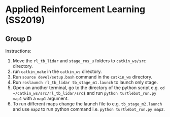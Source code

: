 # Applied Reinforcement Learning (SS2019)
## Group D

Instructions:

1. Move the `rl_tb_lidar` and `stage_ros_u` folders to `catkin_ws/src` directory.
2. run `catkin_make` in the `catkin_ws` directory.
3. Run `source devel/setup.bash` command in the `catkin_ws` directory.
4. Run `roslaunch rl_tb_lidar tb_stage_m1.launch` to launch only stage.
5. Open an another terminal, go to the directory of the python script e.g. `cd ~/catkin_ws/src/rl_tb_lidar/src$` and run `python turtlebot_run.py map1` with a `map1` argument.
6. To run different maps change the launch file to e.g. `tb_stage_m2.launch` and use `map2` to run python command i.e. `python turtlebot_run.py map2`.

